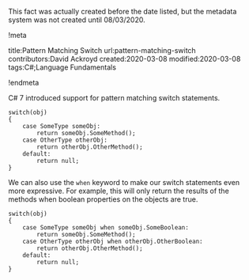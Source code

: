 This fact was actually created before the date listed, but the metadata system was not created until 08/03/2020.

!meta

title:Pattern Matching Switch
url:pattern-matching-switch
contributors:David Ackroyd
created:2020-03-08
modified:2020-03-08
tags:C#;Language Fundamentals

!endmeta

C# 7 introduced support for pattern matching switch statements. 

	switch(obj)
	{
		case SomeType someObj:
			return someObj.SomeMethod();
		case OtherType otherObj:
			return otherObj.OtherMethod();
		default:
			return null;
	}

We can also use the `when` keyword to make our switch statements even more expressive. For example, this will only return the results of the methods when boolean properties on the objects are true.

	switch(obj)
	{
		case SomeType someObj when someObj.SomeBoolean:
			return someObj.SomeMethod();
		case OtherType otherObj when otherObj.OtherBoolean:
			return otherObj.OtherMethod();
		default:
			return null;
	}
